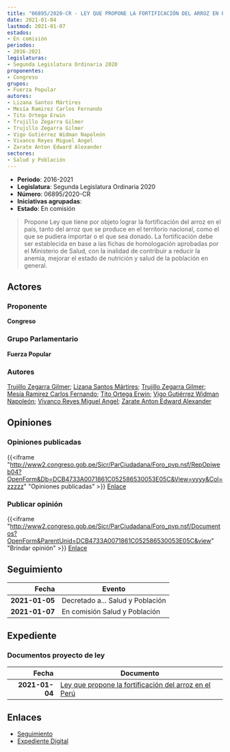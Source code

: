 ```yaml
---
title: "06895/2020-CR - LEY QUE PROPONE LA FORTIFICACIÓN DEL ARROZ EN EL PERÚ"
date: 2021-01-04
lastmod: 2021-01-07
estados:
- En comisión
periodos:
- 2016-2021
legislaturas:
- Segunda Legislatura Ordinaria 2020
proponentes:
- Congreso
grupos:
- Fuerza Popular
autores:
- Lizana Santos Mártires
- Mesía Ramirez Carlos Fernando
- Tito Ortega Erwin
- Trujillo Zegarra Gilmer
- Trujillo Zegarra Gilmer
- Vigo Gutiérrez Widman Napoleón
- Vivanco Reyes Miguel Angel
- Zarate Anton Edward Alexander
sectores:
- Salud y Población
---
```

- **Periodo**: 2016-2021
- **Legislatura**: Segunda Legislatura Ordinaria 2020
- **Número**: 06895/2020-CR
- **Iniciativas agrupadas**: 
- **Estado**: En comisión

> Propone Ley que tiene por objeto lograr la fortificación del arroz en el país, tanto del arroz que se produce en el territorio nacional, como el que se pudiera importar o el que sea donado. La fortificación debe ser establecida en base a las fichas de homologación aprobadas por el Ministerio de Salud, con la inalidad de contribuir a reducir la anemia, mejorar el estado de nutrición y salud de la población en general.


## Actores

### Proponente

**Congreso**

### Grupo Parlamentario

**Fuerza Popular**

### Autores

[Trujillo Zegarra Gilmer](mailto:mailto:gtrujilloz@congreso.gob.pe); [Lizana Santos Mártires](mailto:mailto:mlizana@congreso.gob.pe); [Trujillo Zegarra Gilmer](mailto:mailto:gtrujilloz@congreso.gob.pe); [Mesía Ramirez Carlos Fernando](mailto:mailto:cmesia@congreso.gob.pe); [Tito Ortega Erwin](mailto:mailto:etito@congreso.gob.pe); [Vigo Gutiérrez Widman Napoleón](mailto:mailto:wvigo@congreso.gob.pe); [Vivanco Reyes Miguel Angel](mailto:mailto:mvivanco@congreso.gob.pe); [Zarate Anton Edward Alexander](mailto:mailto:ezarate@congreso.gob.pe)

## Opiniones

### Opiniones publicadas

{{<iframe "http://www2.congreso.gob.pe/Sicr/ParCiudadana/Foro_pvp.nsf/RepOpiweb04?OpenForm&Db=DCB4733A0071861C052586530053E05C&View=yyyy&Col=zzzzz" "Opiniones publicadas" >}}
[Enlace](http://www2.congreso.gob.pe/Sicr/ParCiudadana/Foro_pvp.nsf/RepOpiweb04?OpenForm&Db=DCB4733A0071861C052586530053E05C&View=yyyy&Col=zzzzz)

### Publicar opinión

{{<iframe "http://www2.congreso.gob.pe/Sicr/ParCiudadana/Foro_pvp.nsf/Documentos?OpenForm&ParentUnid=DCB4733A0071861C052586530053E05C&view" "Brindar opinión" >}}
[Enlace](http://www2.congreso.gob.pe/Sicr/ParCiudadana/Foro_pvp.nsf/Documentos?OpenForm&ParentUnid=DCB4733A0071861C052586530053E05C&view)


## Seguimiento

| Fecha | Evento |
|------:|--------|
| **2021-01-05** | Decretado a... Salud y Población |
| **2021-01-07** | En comisión Salud y Población |

## Expediente

### Documentos proyecto de ley

| Fecha | Documento |
|------:|-----------|
| **2021-01-04** | [Ley que propone la fortificación del arroz en el Perú](http://www.leyes.congreso.gob.pe/Documentos/2016_2021/Proyectos_de_Ley_y_de_Resoluciones_Legislativas/PL06895-20210104.pdf) |

## Enlaces

- [Seguimiento](http://www2.congreso.gob.pe/Sicr/TraDocEstProc/CLProLey2016.nsf/f7fff46988ca05b1052578e100829cc7/ee4c1d0ca650da7205258653005a5d92?OpenDocument)
- [Expediente Digital](http://www2.congreso.gob.pe/Sicr/TraDocEstProc/Expvirt_2011.nsf/visbusqptramdoc1621/06895?opendocument)

